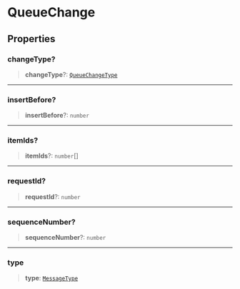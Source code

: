# QueueChange

## Properties

### changeType?

> **changeType**?: [`QueueChangeType`](reference/enumerations/QueueChangeType.md)

***

### insertBefore?

> **insertBefore**?: `number`

***

### itemIds?

> **itemIds**?: `number`[]

***

### requestId?

> **requestId**?: `number`

***

### sequenceNumber?

> **sequenceNumber**?: `number`

***

### type

> **type**: [`MessageType`](reference/enumerations/MessageType.md)
